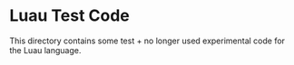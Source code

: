 # Luau Test Code

This directory contains some test + no longer used experimental code for the Luau language.